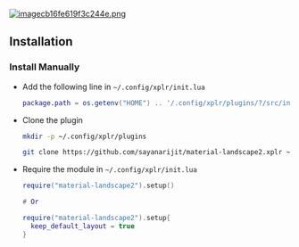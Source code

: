 [![imagecb16fe619f3c244e.png](https://s3.gifyu.com/images/imagecb16fe619f3c244e.png)](https://gifyu.com/image/58oh)

Installation
------------

### Install Manually

- Add the following line in `~/.config/xplr/init.lua`

  ```lua
  package.path = os.getenv("HOME") .. '/.config/xplr/plugins/?/src/init.lua'
  ```

- Clone the plugin

  ```bash
  mkdir -p ~/.config/xplr/plugins

  git clone https://github.com/sayanarijit/material-landscape2.xplr ~/.config/xplr/plugins/material-landscape2
  ```

- Require the module in `~/.config/xplr/init.lua`

  ```lua
  require("material-landscape2").setup()

  # Or

  require("material-landscape2").setup{
    keep_default_layout = true
  }
  ```
